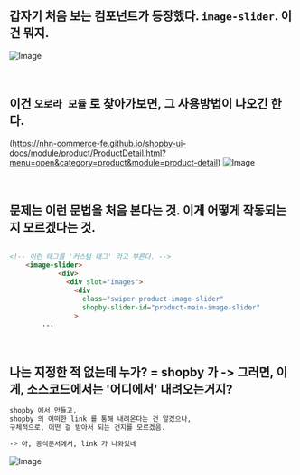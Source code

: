 



## 갑자기 처음 보는 컴포넌트가 등장했다. `image-slider`. 이건 뭐지. 
![Image](https://i.imgur.com/TKpZrzK.png)

<br>

## 이건 `오로라 모듈` 로 찾아가보면, 그 사용방법이 나오긴 한다. 
(https://nhn-commerce-fe.github.io/shopby-ui-docs/module/product/ProductDetail.html?menu=open&category=product&module=product-detail) 
![Image](https://i.imgur.com/KR4Yj0T.png)

<BR>

## 문제는 이런 문법을 처음 본다는 것. 이게 어떻게 작동되는지 모르겠다는 것. 
```html

<!-- 이런 태그를 '커스텀 태그' 라고 부른다. -->
    <image-slider>
            <div>
              <div slot="images">
                <div
                  class="swiper product-image-slider"
                  shopby-slider-id="product-main-image-slider"
                >
        ...
```

<br>

## 나는 지정한 적 없는데 누가? = shopby 가 -> 그러면, 이게, 소스코드에서는 '어디에서' 내려오는거지? 

```bash
shopby 에서 만들고, 
shopby 의 어떠한 link 를 통해 내려온다는 건 알겠으나, 
구체적으로, 어떤 걸 받아서 되는 건지를 모르겠음. 

-> 아, 공식문서에서, link 가 나와있네
```


![Image](https://i.imgur.com/Tt7XKXT.png)





